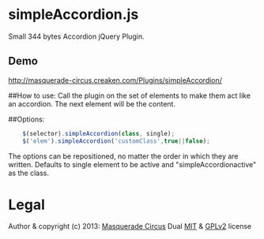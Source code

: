 simpleAccordion.js
=================

Small 344 bytes Accordion jQuery Plugin.

## Demo
http://masquerade-circus.creaken.com/Plugins/simpleAccordion/

##How to use:
Call the plugin on the set of elements to make them act like an accordion. The next element will be the content. 
				
##Options:
```javascript
	$(selector).simpleAccordion(class, single);
	$('elem').simpleAccordion('customClass',true||false);
```
The options can be repositioned, no matter the order in which they are written.
Defaults to single element to be active and "simpleAccordionactive" as the class.

# Legal

Author & copyright (c) 2013: [Masquerade Circus](http://masquerade-circus.creaken.com)
Dual [MIT](http://opensource.org/licenses/MIT) & [GPLv2](http://opensource.org/licenses/GPL-2.0) license